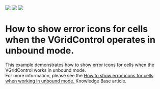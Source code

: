 <!-- default badges list -->
![](https://img.shields.io/endpoint?url=https://codecentral.devexpress.com/api/v1/VersionRange/128639029/13.1.4%2B)
[![](https://img.shields.io/badge/Open_in_DevExpress_Support_Center-FF7200?style=flat-square&logo=DevExpress&logoColor=white)](https://supportcenter.devexpress.com/ticket/details/E2329)
[![](https://img.shields.io/badge/📖_How_to_use_DevExpress_Examples-e9f6fc?style=flat-square)](https://docs.devexpress.com/GeneralInformation/403183)
<!-- default badges end -->
# How to show error icons for cells when the VGridControl operates in unbound mode. 


<p>This example demonstrates how to show error icons for cells when the VGridControl works in unbound mode.<br />
For more information, please see the <a href="https://www.devexpress.com/Support/Center/p/K18308">How to show error icons for cells when working in unbound mode. </a> Knowledge Base article.</p>

<br/>



